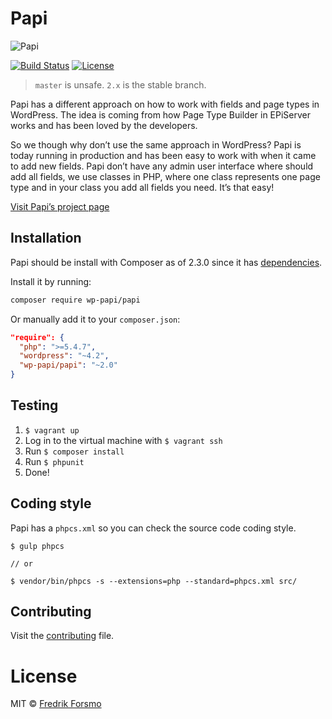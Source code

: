 # Papi

![Papi](https://cloud.githubusercontent.com/assets/14610/9073902/16a6d906-3b05-11e5-9287-5644a96e9a82.png)

[![Build Status](https://travis-ci.org/wp-papi/papi.svg?branch=master)](https://travis-ci.org/wp-papi/papi)
[![License](https://img.shields.io/packagist/l/wp-papi/papi.svg)](https://packagist.org/packages/wp-papi/papi)

> `master` is unsafe. `2.x` is the stable branch.

Papi has a different approach on how to work with fields and page types in WordPress. The idea is coming from how Page Type Builder in EPiServer works and has been loved by the developers.

So we though why don’t use the same approach in WordPress? Papi is today running in production and has been easy to work with when it came to add new fields. Papi don’t have any admin user interface where should add all fields, we use classes in PHP, where one class represents one page type and in your class you add all fields you need. It’s that easy!

[Visit Papi’s project page](http://wp-papi.github.io/)

## Installation

Papi should be install with Composer as of 2.3.0 since it has [dependencies](https://github.com/wp-papi/papi/blob/master/composer.json).

Install it by running:

```sh
composer require wp-papi/papi
```

Or manually add it to your `composer.json`:

```json
"require": {
  "php": ">=5.4.7",
  "wordpress": "~4.2",
  "wp-papi/papi": "~2.0"
}
```

## Testing

1. `$ vagrant up`
2. Log in to the virtual machine with `$ vagrant ssh`
3. Run `$ composer install`
4. Run `$ phpunit`
5. Done!

## Coding style

Papi has a `phpcs.xml` so you can check the source code coding style.

```
$ gulp phpcs

// or

$ vendor/bin/phpcs -s --extensions=php --standard=phpcs.xml src/
```

## Contributing

Visit the [contributing](CONTRIBUTING.md) file.

# License

MIT © [Fredrik Forsmo](https://github.com/frozzare)
